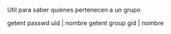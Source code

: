 Util para saber quienes pertenecen a un grupo

getent passwd uid | nombre 
getent group gid | nombre